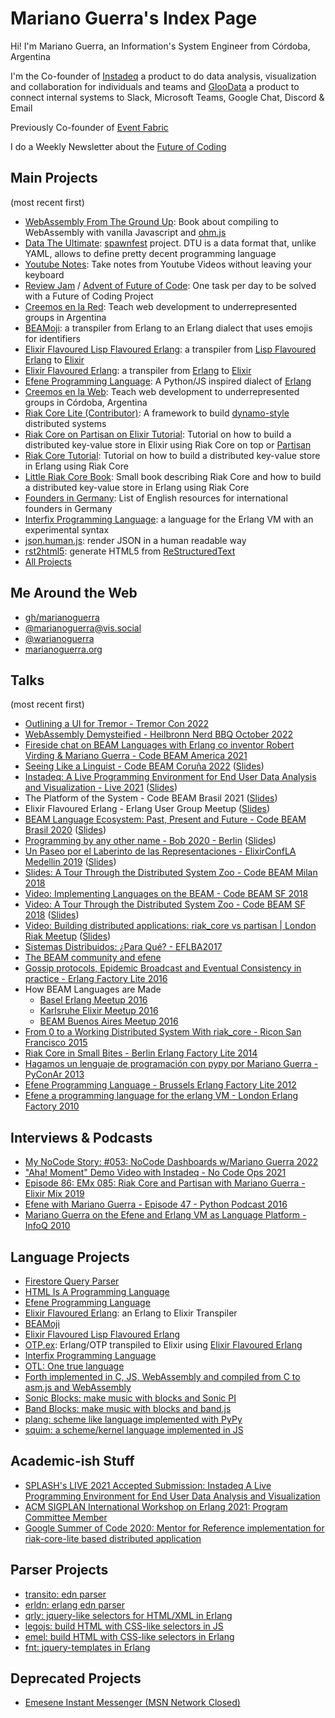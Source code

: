 # Mariano Guerra's Index Page

Hi! I'm Mariano Guerra, an Information's System Engineer from Córdoba, Argentina

I'm the Co-founder of [Instadeq](https://instadeq.com) a product to do data analysis, visualization and collaboration for individuals and teams and [GlooData](https://gloodata.com) a product to connect internal systems to Slack, Microsoft Teams, Google Chat, Discord & Email

Previously Co-founder of [Event Fabric](https://event-fabric.com/)

I do a Weekly Newsletter about the [Future of Coding](https://tinyletter.com/marianoguerra/)

## Main Projects

(most recent first)

-   [WebAssembly From The Ground Up](https://wasmfromthegroundup.github.io/): Book about compiling to WebAssembly with vanilla Javascript and [ohm.js](https://ohmjs.org/)
-   [Data The Ultimate](https://github.com/spawnfest/dtu): [spawnfest](https://spawnfest.org/) project. DTU is a data format that, unlike YAML, allows to define pretty decent programming language
-   [Youtube Notes](https://instadeq.com/youtube-notes/): Take notes from Youtube Videos without leaving your keyboard
-   [Review Jam](https://marianoguerra.github.io/review-jam/) / [Advent of Future of Code](https://marianoguerra.github.io/advent-of-future-of-code/): One task per day to be solved with a Future of Coding Project
-   [Creemos en la Red](https://creemosenlared.com/): Teach web development to underrepresented groups in Argentina
-   [BEAMoji](https://github.com/spawnfest/beamoji/blob/%E2%93%82%EF%B8%8F/JUDGES.md): a transpiler from Erlang to an Erlang dialect that uses emojis for identifiers
-   [Elixir Flavoured Lisp Flavoured Erlang](https://github.com/marianoguerra/efe#eflfe-elixir-flavoured-lisp-flavoured-erlang): a transpiler from [Lisp Flavoured Erlang](https://lfe.io/) to [Elixir](https://elixir-lang.org/)
-   [Elixir Flavoured Erlang](https://github.com/marianoguerra/efe): a transpiler from [Erlang](https://www.erlang.org/) to [Elixir](https://elixir-lang.org/)
-   [Efene Programming Language](https://github.com/efene/efene): A Python/JS inspired dialect of [Erlang](https://www.erlang.org/)
-   [Creemos en la Web](https://creemosenlaweb.github.io/): Teach web development to underrepresented groups in Córdoba, Argentina
-   [Riak Core Lite (Contributor)](https://riak-core-lite.github.io/): A framework to build [dynamo-style](https://www.amazon.science/publications/dynamo-amazons-highly-available-key-value-store) distributed systems
-   [Riak Core on Partisan on Elixir Tutorial](http://marianoguerra.org/posts/riak-core-on-partisan-on-elixir-tutorial-introduction.html): Tutorial on how to build a distributed key-value store in Elixir using Riak Core on top or [Partisan](https://web.archive.org/web/20200626173022/http://partisan.cloud/)
-   [Riak Core Tutorial](https://marianoguerra.github.io/riak-core-tutorial/): Tutorial on how to build a distributed key-value store in Erlang using Riak Core
-   [Little Riak Core Book](https://marianoguerra.github.io/little-riak-core-book/): Small book describing Riak Core and how to build a distributed key-value store in Erlang using Riak Core
-   [Founders in Germany](http://marianoguerra.github.io/founders-in-germany/): List of English resources for international founders in Germany
-   [Interfix Programming Language](https://github.com/marianoguerra/interfix): a language for the Erlang VM with an experimental syntax
-   [json.human.js](https://github.com/marianoguerra/json.human.js): render JSON in a human readable way
-   [rst2html5](https://github.com/marianoguerra/rst2html5): generate HTML5 from [ReStructuredText](https://en.wikipedia.org/wiki/ReStructuredText)
-   [All Projects](https://github.com/marianoguerra?tab=repositories)

## Me Around the Web

-   [gh/marianoguerra](https://github.com/marianoguerra)
-   [@marianoguerra@vis.social](https://vis.social/@marianoguerra)
-   [@warianoguerra](https://twitter.com/warianoguerra)
-   [marianoguerra.org](http://marianoguerra.org)

## Talks

(most recent first)

-   [Outlining a UI for Tremor - Tremor Con 2022](http://marianoguerra.github.io/presentations/2022-tremor-conf-outlining-a-ui-for-tremor/)
-   [WebAssembly Demysteified - Heilbronn Nerd BBQ October 2022](http://marianoguerra.github.io/presentations/2022-wasm-demystified-heilbronn-nerd-bbq/)
-   [Fireside chat on BEAM Languages with Erlang co inventor Robert Virding & Mariano Guerra - Code BEAM America 2021](https://www.youtube.com/watch?v=-o_UFjCyum4)
-   [Seeing Like a Linguist - Code BEAM Coruña 2022](https://www.codebeamcorunha.es/en#schedule) ([Slides](http://marianoguerra.github.io/presentations/2022-codebeam-galicia/))
-   [Instadeq: A Live Programming Environment for End User Data Analysis and Visualization - Live 2021](https://www.youtube.com/watch?v=mTEkYqnGICE) ([Slides](https://marianoguerra.github.io/presentations/2021-live/))
-   The Platform of the System - Code BEAM Brasil 2021 ([Slides](https://marianoguerra.github.io/presentations/2021-codebeam-brasil/The%20Platform%20of%20The%20System%20-%20Code%20BEAM%20Brasil%202021.pdf))
-   Elixir Flavoured Erlang - Erlang User Group Meetup ([Slides](https://marianoguerra.github.io/presentations/2020-erlug-elixir-flavoured-erlang/))
-   [BEAM Language Ecosystem: Past, Present and Future - Code BEAM Brasil 2020](https://www.codebeambr.com/video/10) ([Slides](https://marianoguerra.github.io/presentations/2020-codebeam-brazil/BEAM%20Language%20Ecosystem%20Past%2C%20Present%20and%20Future.pdf))
-   [Programming by any other name - Bob 2020 - Berlin](https://www.youtube.com/watch?v=dZC__eDU60M&list=PLHvf3gk-RdgWClskb81nBwwCCv7sRZqDm&index=16&t=0s) ([Slides](https://marianoguerra.github.io/presentations/2020-berlin-bobkonf-programming-by-any-other-name/#1))
-   [Un Paseo por el Laberinto de las Representaciones - ElixirConfLA Medellin 2019](https://www.youtube.com/watch?v=PrSdwC8H84E) ([Slides](https://marianoguerra.github.io/presentations/2019-medellin-elixir-conf-la-laberinto-representaciones/#1))
-   [Slides: A Tour Through the Distributed System Zoo - Code BEAM Milan 2018](https://marianoguerra.github.io/presentations/2018-codebeam-milan-zoo/#1)
-   [Video: Implementing Languages on the BEAM - Code BEAM SF 2018](https://www.youtube.com/watch?v=lkAbwmn5Rv8)
-   [Video: A Tour Through the Distributed System Zoo - Code BEAM SF 2018](https://www.youtube.com/watch?v=L7OTjuCIZc0) ([Slides](https://marianoguerra.github.io/presentations/2018-codebeam-sf-zoo/))
-   [Video: Building distributed applications: riak_core vs partisan | London Riak Meetup](https://www.youtube.com/watch?v=BKqR3EJAV78) ([Slides](https://marianoguerra.github.io/presentations/2018-london-erlang-meetup/))
-   [Sistemas Distribuidos: ¿Para Qué? - EFLBA2017](https://www.youtube.com/watch?v=j3pk3qQRaxA)
-   [The BEAM community and efene](https://marianoguerra.github.io/presentations/2017-euc-efene-and-the-beam-community/)
-   [Gossip protocols, Epidemic Broadcast and Eventual Consistency in practice - Erlang Factory Lite 2016](https://marianoguerra.github.io/presentations/berlin-efl-2016/)
-   How BEAM Languages are Made
    -   [Basel Erlang Meetup 2016](http://marianoguerra.org/talks/erlang-basel-meetup/#/efene-how-beams-are-made)
    -   [Karlsruhe Elixir Meetup 2016](http://marianoguerra.org/talks/elixir-karlsruhe-meetup/#/how-beams-are-made)
    -   [BEAM Buenos Aires Meetup 2016](http://marianoguerra.org/talks/beamba-buenos-aires-meetup/)
-   [From 0 to a Working Distributed System With riak_core - Ricon San Francisco 2015](https://www.youtube.com/watch?v=eiVqDnA0k0U&list=PL9Jh2HsAWHxIc7Tt2M6xez_TOP21GBH6M&index=21)
-   [Riak Core in Small Bites - Berlin Erlang Factory Lite 2014](http://www.erlang-factory.com/berlin2014/mariano-guerra)
-   [Hagamos un lenguaje de programación con pypy por Mariano Guerra - PyConAr 2013](https://www.youtube.com/watch?v=_YcT01M9ZTI)
-   [Efene Programming Language - Brussels Erlang Factory Lite 2012](http://www.erlang-factory.com/conference/Brussels/speakers/MarianoGuerra)
-   [Efene a programming language for the erlang VM - London Erlang Factory 2010](http://www.erlang-factory.com/conference/London2010/speakers/MarianoGuerra)

## Interviews & Podcasts

-   [My NoCode Story: #053: NoCode Dashboards w/Mariano Guerra 2022](https://anchor.fm/mynocodestory/episodes/053-NoCode-Dashboards-wMariano-Guerra-e1h829l)
-   ["Aha! Moment" Demo Video with Instadeq - No Code Ops 2021](https://www.youtube.com/watch?v=r1MhSIKIwBs)
-   [Episode 86: EMx 085: Riak Core and Partisan with Mariano Guerra - Elixir Mix 2019](https://podcasts.apple.com/us/podcast/episode-86-emx-085-riak-core-and-partisan-with/id1379029137?i=1000461789813)
-   [Efene with Mariano Guerra - Episode 47 - Python Podcast 2016](https://www.pythonpodcast.com/episode-47-efene-with-mariano-guerra/)
-   [Mariano Guerra on the Efene and Erlang VM as Language Platform - InfoQ 2010](https://www.infoq.com/interviews/guerra-efene-erlang/)

## Language Projects

-   [Firestore Query Parser](https://github.com/instadeq/firestore-query-parser-js)
-   [HTML Is A Programming Language](https://github.com/marianoguerra/hiapl)
-   [Efene Programming Language](https://github.com/efene/efene)
-   [Elixir Flavoured Erlang](https://github.com/marianoguerra/efe): an Erlang to Elixir Transpiler
-   [BEAMoji](https://github.com/spawnfest/beamoji/blob/%E2%93%82%EF%B8%8F/JUDGES.md)
-   [Elixir Flavoured Lisp Flavoured Erlang](https://github.com/marianoguerra/efe#eflfe-elixir-flavoured-lisp-flavoured-erlang)
-   [OTP.ex](https://github.com/marianoguerra/otp.ex): Erlang/OTP transpiled to Elixir using [Elixir Flavoured Erlang](https://github.com/marianoguerra/efe)
-   [Interfix Programming Language](https://github.com/marianoguerra/interfix)
-   [OTL: One true language](https://github.com/marianoguerra/otl)
-   [Forth implemented in C, JS, WebAssembly and compiled from C to asm.js and WebAssembly](https://marianoguerra.github.io/ricardo-forth/)
-   [Sonic Blocks: make music with blocks and Sonic PI](https://github.com/marianoguerra/sonic-blocks)
-   [Band Blocks: make music with blocks and band.js](https://github.com/marianoguerra/band-blocks)
-   [plang: scheme like language implemented with PyPy](https://github.com/marianoguerra/plang)
-   [squim: a scheme/kernel language implemented in JS](https://github.com/marianoguerra/squim)

## Academic-ish Stuff

-   [SPLASH's LIVE 2021 Accepted Submission: Instadeq A Live Programming Environment for End User Data Analysis and Visualization](https://2021.splashcon.org/details/live-2021-papers/10/Instadeq-A-Live-Programming-Environment-for-End-User-Data-Analysis-and-Visualization)
-   [ACM SIGPLAN International Workshop on Erlang 2021: Program Committee Member](https://erlang2021.hotcrp.com/users/pc)
-   [Google Summer of Code 2020: Mentor for Reference implementation for riak-core-lite based distributed application](https://summerofcode.withgoogle.com/archive/2020/projects/5834795419959296)

## Parser Projects

-   [transito: edn parser](https://github.com/marianoguerra/transito)
-   [erldn: erlang edn parser](https://github.com/marianoguerra/erldn)
-   [qrly: jquery-like selectors for HTML/XML in Erlang](https://github.com/marianoguerra/qrly)
-   [legojs: build HTML with CSS-like selectors in JS](https://github.com/marianoguerra/legojs)
-   [emel: build HTML with CSS-like selectors in Erlang](https://github.com/marianoguerra/emel)
-   [fnt: jquery-templates in Erlang](https://github.com/marianoguerra/fnt---efene-templates)

## Deprecated Projects

-   [Emesene Instant Messenger (MSN Network Closed)](https://github.com/emesene/emesene)
